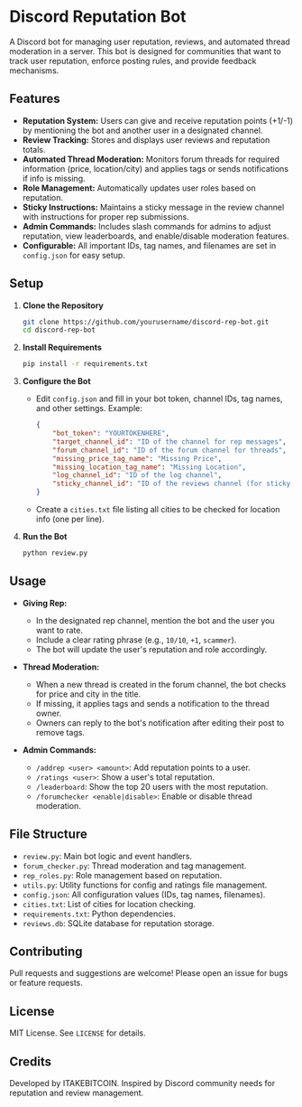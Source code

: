 # Discord Reputation Bot

A Discord bot for managing user reputation, reviews, and automated thread moderation in a server. This bot is designed for communities that want to track user reputation, enforce posting rules, and provide feedback mechanisms.

## Features

- **Reputation System:** Users can give and receive reputation points (+1/-1) by mentioning the bot and another user in a designated channel.
- **Review Tracking:** Stores and displays user reviews and reputation totals.
- **Automated Thread Moderation:** Monitors forum threads for required information (price, location/city) and applies tags or sends notifications if info is missing.
- **Role Management:** Automatically updates user roles based on reputation.
- **Sticky Instructions:** Maintains a sticky message in the review channel with instructions for proper rep submissions.
- **Admin Commands:** Includes slash commands for admins to adjust reputation, view leaderboards, and enable/disable moderation features.
- **Configurable:** All important IDs, tag names, and filenames are set in `config.json` for easy setup.

## Setup

1. **Clone the Repository**
   ```sh
   git clone https://github.com/yourusername/discord-rep-bot.git
   cd discord-rep-bot
   ```

2. **Install Requirements**
   ```sh
   pip install -r requirements.txt
   ```

3. **Configure the Bot**
   - Edit `config.json` and fill in your bot token, channel IDs, tag names, and other settings. Example:
     ```json
     {
         "bot_token": "YOURTOKENHERE",
         "target_channel_id": "ID of the channel for rep messages",
         "forum_channel_id": "ID of the forum channel for threads",
         "missing_price_tag_name": "Missing Price",
         "missing_location_tag_name": "Missing Location",
         "log_channel_id": "ID of the log channel",
         "sticky_channel_id": "ID of the reviews channel (for sticky message)"
     }
     ```
   - Create a `cities.txt` file listing all cities to be checked for location info (one per line).

4. **Run the Bot**
   ```sh
   python review.py
   ```

## Usage

- **Giving Rep:**
  - In the designated rep channel, mention the bot and the user you want to rate.
  - Include a clear rating phrase (e.g., `10/10`, `+1`, `scammer`).
  - The bot will update the user's reputation and role accordingly.

- **Thread Moderation:**
  - When a new thread is created in the forum channel, the bot checks for price and city in the title.
  - If missing, it applies tags and sends a notification to the thread owner.
  - Owners can reply to the bot's notification after editing their post to remove tags.

- **Admin Commands:**
  - `/addrep <user> <amount>`: Add reputation points to a user.
  - `/ratings <user>`: Show a user's total reputation.
  - `/leaderboard`: Show the top 20 users with the most reputation.
  - `/forumchecker <enable|disable>`: Enable or disable thread moderation.

## File Structure

- `review.py`: Main bot logic and event handlers.
- `forum_checker.py`: Thread moderation and tag management.
- `rep_roles.py`: Role management based on reputation.
- `utils.py`: Utility functions for config and ratings file management.
- `config.json`: All configuration values (IDs, tag names, filenames).
- `cities.txt`: List of cities for location checking.
- `requirements.txt`: Python dependencies.
- `reviews.db`: SQLite database for reputation storage.

## Contributing

Pull requests and suggestions are welcome! Please open an issue for bugs or feature requests.

## License

MIT License. See `LICENSE` for details.

## Credits

Developed by ITAKEBITCOIN. Inspired by Discord community needs for reputation and review management.

